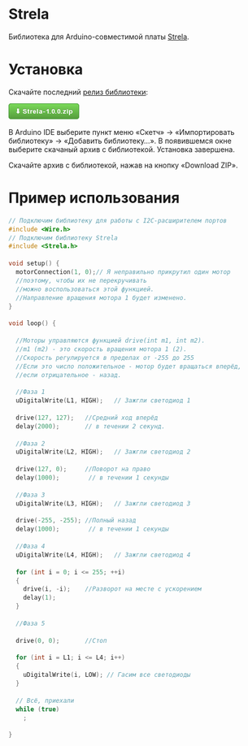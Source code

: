 Strela
======

Библиотека для Arduino-совместимой платы
[Strela](http://amperka.ru/product/strela).

Установка
=========

Скачайте последний [релиз библиотеки](https://github.com/amperka/Strela/releases/download/1.0.0/strela-1.0.0.zip):

<a href="https://github.com/amperka/Strela/releases/download/1.0.0/strela-1.0.0.zip"><img src="https://raw.githubusercontent.com/amperka/Strela/master/download.png" alt="Кнопка загрузки"/></a>

В Arduino IDE выберите пункт меню «Скетч» → «Импортировать библиотеку» →
«Добавить библиотеку…». В появившемся окне выберите скачаный архив с
библиотекой. Установка завершена.

Скачайте архив с библиотекой, нажав на кнопку «Download ZIP».

Пример использования
====================

```cpp
// Подключим библиотеку для работы с I2C-расширителем портов
#include <Wire.h>
// Подключим библиотеку Strela
#include <Strela.h>

void setup() {
  motorConnection(1, 0);// Я неправильно прикрутил один мотор
  //поэтому, чтобы их не перекручивать
  //можно воспользоваться этой функцией.
  //Направление вращения мотора 1 будет изменено.
}

void loop() {

  //Моторы управляются функцией drive(int m1, int m2). 
  //m1 (m2) - это скорость вращения мотора 1 (2). 
  //Скорость регулируется в пределах от -255 до 255
  //Если это число положительное - мотор будет вращаться вперёд, 
  //если отрицательное - назад.
  
  //Фаза 1
  uDigitalWrite(L1, HIGH);   // Зажгли светодиод 1

  drive(127, 127);   //Средний ход вперёд
  delay(2000);       // в течении 2 секунд.

  //Фаза 2
  uDigitalWrite(L2, HIGH);   // Зажгли светодиод 2

  drive(127, 0);     //Поворот на право
  delay(1000);        // в течении 1 секунды

  //Фаза 3
  uDigitalWrite(L3, HIGH);   // Зажгли светодиод 3

  drive(-255, -255); //Полный назад
  delay(1000);        // в течении 1 секунды

  //Фаза 4
  uDigitalWrite(L4, HIGH);   // Зажгли светодиод 4

  for (int i = 0; i <= 255; ++i)
  {
    drive(i, -i);    //Разворот на месте с ускорением
    delay(1);
  }

  //Фаза 5

  drive(0, 0);       //Стоп

  for (int i = L1; i <= L4; i++)
  {
    uDigitalWrite(i, LOW); // Гасим все светодиоды
  }

  // Всё, приехали
  while (true)
    ;

}
```
